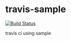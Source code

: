 travis-sample
=============

[![Build Status](https://travis-ci.org/yuxxxx/travis-sample.png?branch=master)](https://travis-ci.org/yuxxxx/travis-sample)

travis ci using sample
